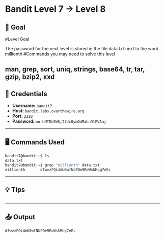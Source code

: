 # Bandit Level 7 → Level 8

## 🧠 Goal

#Level Goal

The password for the next level is stored in the file data.txt next to the word millionth
#Commands you may need to solve this level

man, grep, sort, uniq, strings, base64, tr, tar, gzip, bzip2, xxd
---

## 🔐 Credentials

- **Username:** `bandit7`
- **Host:** `bandit.labs.overthewire.org`
- **Port:** `2220`
- **Password:** `morbNTDkSW6jIlUc0ymOdMaLnOlFVAaj`

---

## 🖥️ Commands Used

```bash
bandit7@bandit:~$ ls
data.txt
bandit7@bandit:~$ grep "millionth" data.txt
millionth       dfwvzFQi4mU0wfNbFOe9RoWskMLg7eEc

```
___

## 💡 Tips
```bash

```
___

## 📤 Output
```bash
dfwvzFQi4mU0wfNbFOe9RoWskMLg7eEc 
```

